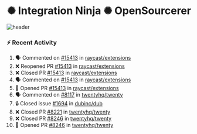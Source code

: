  
<h1 align="center">✺ Integration Ninja ✺ OpenSourcerer</h1>

![header](https://github.com/Nabhag8848/Nabhag8848/assets/65061890/3ecbdaa2-ea2a-4413-a40a-87945f5fb05a)

### :zap: Recent Activity

<!--START_SECTION:activity-->
1. 🗣 Commented on [#15413](https://github.com/raycast/extensions/pull/15413#issuecomment-2486018698) in [raycast/extensions](https://github.com/raycast/extensions)
2. ❌ Reopened PR [#15413](https://github.com/raycast/extensions/pull/15413) in [raycast/extensions](https://github.com/raycast/extensions)
3. ❌ Closed PR [#15413](https://github.com/raycast/extensions/pull/15413) in [raycast/extensions](https://github.com/raycast/extensions)
4. 🗣 Commented on [#15413](https://github.com/raycast/extensions/pull/15413#issuecomment-2480965804) in [raycast/extensions](https://github.com/raycast/extensions)
5. 💪 Opened PR [#15413](https://github.com/raycast/extensions/pull/15413) in [raycast/extensions](https://github.com/raycast/extensions)
6. 🗣 Commented on [#8117](https://github.com/twentyhq/twenty/pull/8117#issuecomment-2462519361) in [twentyhq/twenty](https://github.com/twentyhq/twenty)
7. 🔒 Closed issue [#1694](https://github.com/dubinc/dub/issues/1694) in [dubinc/dub](https://github.com/dubinc/dub)
8. ❌ Closed PR [#8221](https://github.com/twentyhq/twenty/pull/8221) in [twentyhq/twenty](https://github.com/twentyhq/twenty)
9. ❌ Closed PR [#8246](https://github.com/twentyhq/twenty/pull/8246) in [twentyhq/twenty](https://github.com/twentyhq/twenty)
10. 💪 Opened PR [#8246](https://github.com/twentyhq/twenty/pull/8246) in [twentyhq/twenty](https://github.com/twentyhq/twenty)
<!--END_SECTION:activity-->

  



